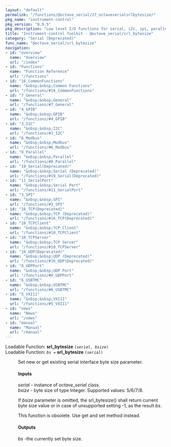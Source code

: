 ```yaml
---
layout: "default"
permalink: "/functions/@octave_serial/27_octaveserialsrlbytesize/"
pkg_name: "instrument-control"
pkg_version: "0.9.5"
pkg_description: "Low level I/O functions for serial, i2c, spi, parallel, tcp, gpib, modbus, vxi11, udp and usbtmc interfaces."
title: "Instrument-control Toolkit - @octave_serial/srl_bytesize"
category: "Serial (Deprecated)"
func_name: "@octave_serial/srl_bytesize"
navigation:
- id: "overview"
  name: "Overview"
  url: "/index"
- id: "Functions"
  name: "Function Reference"
  url: "/functions"
- id: "16_CommonFunctions"
  name: "&nbsp;&nbsp;Common Functions"
  url: "/functions/#16_CommonFunctions"
- id: "7_General"
  name: "&nbsp;&nbsp;General"
  url: "/functions/#7_General"
- id: "4_GPIB"
  name: "&nbsp;&nbsp;GPIB"
  url: "/functions/#4_GPIB"
- id: "3_I2C"
  name: "&nbsp;&nbsp;I2C"
  url: "/functions/#3_I2C"
- id: "6_Modbus"
  name: "&nbsp;&nbsp;Modbus"
  url: "/functions/#6_Modbus"
- id: "8_Parallel"
  name: "&nbsp;&nbsp;Parallel"
  url: "/functions/#8_Parallel"
- id: "19_Serial(Deprecated)"
  name: "&nbsp;&nbsp;Serial (Deprecated)"
  url: "/functions/#19_Serial(Deprecated)"
- id: "11_SerialPort"
  name: "&nbsp;&nbsp;Serial Port"
  url: "/functions/#11_SerialPort"
- id: "3_SPI"
  name: "&nbsp;&nbsp;SPI"
  url: "/functions/#3_SPI"
- id: "16_TCP(Deprecated)"
  name: "&nbsp;&nbsp;TCP (Deprecated)"
  url: "/functions/#16_TCP(Deprecated)"
- id: "10_TCPClient"
  name: "&nbsp;&nbsp;TCP Client"
  url: "/functions/#10_TCPClient"
- id: "10_TCPServer"
  name: "&nbsp;&nbsp;TCP Server"
  url: "/functions/#10_TCPServer"
- id: "16_UDP(Deprecated)"
  name: "&nbsp;&nbsp;UDP (Deprecated)"
  url: "/functions/#16_UDP(Deprecated)"
- id: "8_UDPPort"
  name: "&nbsp;&nbsp;UDP Port"
  url: "/functions/#8_UDPPort"
- id: "6_USBTMC"
  name: "&nbsp;&nbsp;USBTMC"
  url: "/functions/#6_USBTMC"
- id: "5_VXI11"
  name: "&nbsp;&nbsp;VXI11"
  url: "/functions/#5_VXI11"
- id: "news"
  name: "News"
  url: "/news"
- id: "manual"
  name: "Manual"
  url: "/manual"
---
```

<dl class="first-deftypefn">
<dt class="deftypefn" id="index-srl_005fbytesize"><span class="category-def">Loadable Function: </span><span><strong class="def-name">srl_bytesize</strong> <code class="def-code-arguments">(<var class="var">serial</var>, <var class="var">bsize</var>)</code><a class="copiable-link" href="#index-srl_005fbytesize"></a></span></dt>
<dt class="deftypefnx def-cmd-deftypefn" id="index-srl_005fbytesize-1"><span class="category-def">Loadable Function: </span><span><code class="def-type"><var class="var">bs</var> =</code> <strong class="def-name">srl_bytesize</strong> <code class="def-code-arguments">(<var class="var">serial</var>)</code><a class="copiable-link" href="#index-srl_005fbytesize-1"></a></span></dt>
<dd>
<p>Set new or get existing serial interface byte size parameter.
</p>
<h4 class="subsubheading" id="Inputs"><span>Inputs<a class="copiable-link" href="#Inputs"></a></span></h4>
<p><var class="var">serial</var> - instance of <var class="var">octave_serial</var> class.<br>
 <var class="var">bsize</var> - byte size of type Integer. Supported values: 5/6/7/8.<br>
</p>
<p>If <var class="var">bsize</var> parameter is omitted, the srl_bytesize() shall return current byte size value
 or in case of unsupported setting -1, as the result <var class="var">bs</var>.
</p>
<p>This function is obsolete. Use get and set method instead.
</p>
<h4 class="subsubheading" id="Outputs"><span>Outputs<a class="copiable-link" href="#Outputs"></a></span></h4>
<p><var class="var">bs</var> -the currently set  byte size.
</p>
</dd></dl>